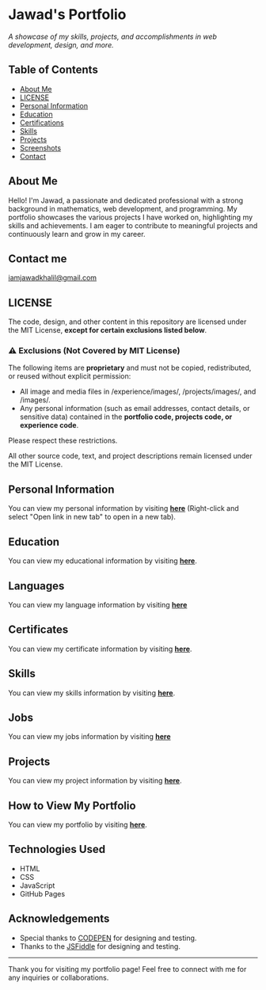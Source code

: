 # Jawad's Portfolio

_A showcase of my skills, projects, and accomplishments in web development, design, and more._


## Table of Contents
- [About Me](#about-me)
- [LICENSE](#license)
- [Personal Information](#personal-information)
- [Education](#education)
- [Certifications](#certificates)
- [Skills](#skills)
- [Projects](#projects)
- [Screenshots](#screenshots)
- [Contact](#contact-me)
  
## About Me
Hello! I'm Jawad, a passionate and dedicated professional with a strong background in mathematics, web development, and programming. My portfolio showcases the various projects I have worked on, highlighting my skills and achievements. I am eager to contribute to meaningful projects and continuously learn and grow in my career.

## Contact me
[iamjawadkhalil@gmail.com](https://mail.google.com/mail/u/0/#inbox?compose=DXDwSWwxqRCPQCsqbGDPChBDssKqCBgjCGdwVrZqMzVTWzzCjsbGMCVztLwDtggDkXpXcJHLtwqFspdxKJxSKvzKHSzhRrmWzPGrsXtqGxVtqDdQnvGJTMqB)

## LICENSE
The code, design, and other content in this repository are licensed under the MIT License, **except for certain exclusions listed below**.  

### ⚠️ Exclusions (Not Covered by MIT License)
The following items are **proprietary** and must not be copied, redistributed, or reused without explicit permission:  
- All image and media files in /experience/images/, /projects/images/, and /images/.  
- Any personal information (such as email addresses, contact details, or sensitive data) contained in the **portfolio code, projects code, or experience code**.  

Please respect these restrictions.  

All other source code, text, and project descriptions remain licensed under the MIT License.

## Personal Information
You can view my personal information by visiting [**here**](https://jawad-khalil.github.io/portfolio/#personal-info) (Right-click and select "Open link in new tab" to open in a new tab).

## Education
You can view my educational information by visiting [**here**](https://jawad-khalil.github.io/portfolio/#education).

## Languages
You can view my language information by visiting [**here**](https://jawad-khalil.github.io/portfolio/#languages)

## Certificates
You can view my certificate information by visiting [**here**](https://jawad-khalil.github.io/portfolio/#certificates).

## Skills
You can view my skills information by visiting [**here**](https://jawad-khalil.github.io/portfolio/#skills).

## Jobs
You can view my jobs information by visiting [**here**](https://jawad-khalil.github.io/portfolio/#jobs)

## Projects
You can view my project information by visiting [**here**](https://jawad-khalil.github.io/portfolio/#projects).

## How to View My Portfolio
You can view my portfolio by visiting [**here**](https://jawad-khalil.github.io/portfolio/).

## Technologies Used
- HTML
- CSS
- JavaScript
- GitHub Pages

## Acknowledgements
- Special thanks to [CODEPEN](https://codepen.io/) for designing and testing.
- Thanks to the [JSFiddle](https://jsfiddle.net/) for designing and testing.


---

Thank you for visiting my portfolio page! Feel free to connect with me for any inquiries or collaborations.
